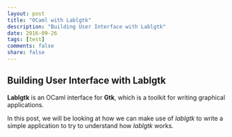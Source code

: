 ```yaml
---
layout: post
title: "OCaml with Lablgtk"
description: "Building User Interface with Lablgtk"
date: 2016-09-26
tags: [test]
comments: false
share: false
---
```


## Building User Interface with Lablgtk
<b>Lablgtk</b> is an OCaml interface for <b>Gtk</b>, which is a toolkit for writing graphical applications. 

In this post, we will be looking at how we can make use of <i>lablgtk</i> to write a simple application to try to understand how <i>lablgtk</i> works.